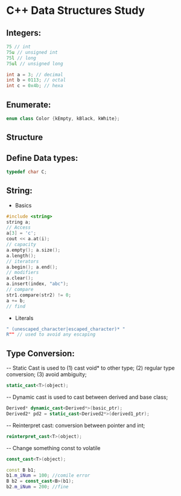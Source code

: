 # C++ Data Structures Study

## Integers:
```cpp
75 // int
75u // unsigned int
75l // long
75ul // unsigned long

int a = 3; // decimal
int b = 0113; // octal
int c = 0x4b; // hexa
```

## Enumerate:
```cpp
enum class Color {kEmpty, kBlack, kWhite};
```

## Structure

## Define Data types:
```cpp
typedef char C;
```

## String:
- Basics
```cpp
#include <string>
string a;
// Access
a[3] = 'c';
cout << a.at(i);
// capacity
a.empty(); a.size();
a.length();
// iterators
a.begin(); a.end();
// modifiers
a.clear();
a.insert(index, "abc");
// compare
str1.compare(str2) != 0;
a += b;
// find
```
- Literals
```cpp
" (unescaped_character|escaped_character)* "
R"" // used to avoid any escaping
```

## Type Conversion:
-- Static Cast is used to (1) cast void* to other type; (2) regular type conversion; (3) avoid ambiguity;
```cpp
static_cast<T>(object);
```
-- Dynamic cast is used to cast between derived and base class;
```cpp
Derived* dynamic_cast<Derived*>(basic_ptr);
Derived2* pd2 = static_cast<Derived2*>(derived1_ptr);
```
-- Reinterpret cast: conversion between pointer and int;
```cpp
reinterpret_cast<T>(object);
```
-- Change something const to volatile
```cpp
const_cast<T>(object);

const B b1;
b1.m_iNum = 100; //comile error
B b2 = const_cast<B>(b1);
b2.m_iNum = 200; //fine
```
